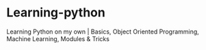 # Learning-python
Learning Python on my own | Basics, Object Oriented Programming, Machine Learning, Modules &amp; Tricks
